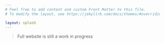 ```yaml
---
# Feel free to add content and custom Front Matter to this file.
# To modify the layout, see https://jekyllrb.com/docs/themes/#overriding-theme-defaults

layout: splash
---
```


> Full website is still a work in progress

